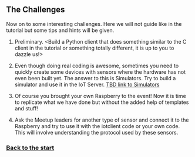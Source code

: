 ## The Challenges ##

Now on to some interesting challenges. Here we will not guide like in the tutorial but some tips and hints will be given.

1. Preliminary. <Build a Python client that does something similar to the C client in the tutorial or something totally different, it is up to you to dazzle us!>

2. Even though doing real coding is awesome, sometimes you need to quickly create some devices with sensors where the hardware has not even been built yet. The answer to this is Simulators. Try to build a simulator and use it in the IoT Server.
[TBD link to Simulators](http://simulators.md)

3. Of course you brought your own Raspberry to the event! Now it is time to replicate what we have done but without the added help of templates and stuff!

4. Ask the Meetup leaders for another type of sensor and connect it to the Raspberry and try to use it with the iotclient code or your own code. This will involve understanding the protocol used by these sensors.

### [Back to the start](raspberrysetup.md) ###
